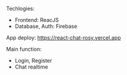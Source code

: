 Techlogies:
- Frontend: ReacJS
- Database, Auth: Firebase


App deploy: https://react-chat-rosy.vercel.app


Main function:
- Login, Register
- Chat realtime
